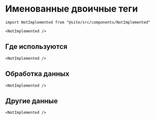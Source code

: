# Именованные двоичные теги

```mdx-code-block
import NotImplemented from "@site/src/components/NotImplemented"

<NotImplemented />
```

## Где используются

```mdx-code-block
<NotImplemented />
```

## Обработка данных

```mdx-code-block
<NotImplemented />
```

## Другие данные

```mdx-code-block
<NotImplemented />
```

